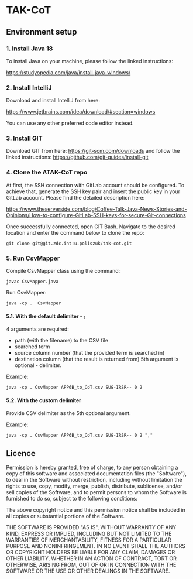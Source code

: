 # TAK-CoT 

## Environment setup

### 1. Install Java 18

To install Java on your machine, please follow the linked instructions:

https://studyopedia.com/java/install-java-windows/

### 2. Install IntelliJ

Download and install IntelliJ from here:

https://www.jetbrains.com/idea/download/#section=windows

You can use any other preferred code editor instead.

### 3. Install GIT

Download GIT from here:
https://git-scm.com/downloads
and follow the linked instructions:
https://github.com/git-guides/install-git

### 4. Clone the ATAK-CoT repo

At first, the SSH connection with GitLab account should be configured. To achieve that, generate the SSH key pair and insert the public key in your GitLab account. Please find the detailed description here:

https://www.theserverside.com/blog/Coffee-Talk-Java-News-Stories-and-Opinions/How-to-configure-GitLab-SSH-keys-for-secure-Git-connections

Once successfully connected, open GIT Bash. Navigate to the desired location and enter the command below to clone the repo:
```
git clone git@git.zdc.int:u.poliszuk/tak-cot.git
```

### 5. Run CsvMapper

Compile CsvMapper class using the command:
```
javac CsvMapper.java
```
Run CsvMapper:
```
java -cp .  CsvMapper
```

#### 5.1. With the default delimiter - `;`

4 arguments are required:
- path (with the filename) to the CSV file
- searched term
- source column number (that the provided term is searched in)
- destination column (that the result is returned from)
5th argument is optional - delimiter.

Example:
```
java -cp . CsvMapper APP6B_to_CoT.csv SUG-IRSR-- 0 2
```
#### 5.2. With the custom delimiter

Provide CSV delimiter as the 5th optional argument.

Example:
```
java -cp . CsvMapper APP6B_to_CoT.csv SUG-IRSR-- 0 2 ","
```

## Licence

Permission is hereby granted, free of charge, to any person obtaining a copy of this software and associated documentation files (the "Software"), to deal in the Software without restriction, including without limitation the rights to use, copy, modify, merge, publish, distribute, sublicense, and/or sell copies of the Software, and to permit persons to whom the Software is furnished to do so, subject to the following conditions:

The above copyright notice and this permission notice shall be included in all copies or substantial portions of the Software.

THE SOFTWARE IS PROVIDED "AS IS", WITHOUT WARRANTY OF ANY KIND, EXPRESS OR IMPLIED, INCLUDING BUT NOT LIMITED TO THE WARRANTIES OF MERCHANTABILITY, FITNESS FOR A PARTICULAR PURPOSE AND NONINFRINGEMENT. IN NO EVENT SHALL THE AUTHORS OR COPYRIGHT HOLDERS BE LIABLE FOR ANY CLAIM, DAMAGES OR OTHER LIABILITY, WHETHER IN AN ACTION OF CONTRACT, TORT OR OTHERWISE, ARISING FROM, OUT OF OR IN CONNECTION WITH THE SOFTWARE OR THE USE OR OTHER DEALINGS IN THE SOFTWARE. 